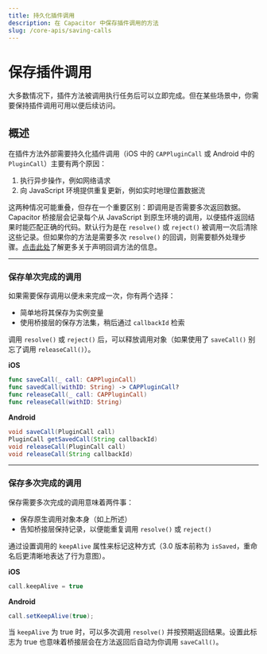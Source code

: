 ```yaml
---
title: 持久化插件调用
description: 在 Capacitor 中保存插件调用的方法
slug: /core-apis/saving-calls
---
```


# 保存插件调用

大多数情况下，插件方法被调用执行任务后可以立即完成。但在某些场景中，你需要保持插件调用可用以便后续访问。

## 概述

在插件方法外部需要持久化插件调用（iOS 中的 `CAPPluginCall` 或 Android 中的 `PluginCall`）主要有两个原因：

1. 执行异步操作，例如网络请求
2. 向 JavaScript 环境提供重复更新，例如实时地理位置数据流

这两种情况可能重叠，但存在一个重要区别：即调用是否需要多次返回数据。Capacitor 桥接层会记录每个从 JavaScript 到原生环境的调用，以便插件返回结果时能匹配正确的代码。默认行为是在 `resolve()` 或 `reject()` 被调用一次后清除这些记录。但如果你的方法是需要多次 `resolve()` 的回调，则需要额外处理步骤。[点击此处](/plugins/creating-plugins/method-types.md)了解更多关于声明回调方法的信息。

---

### 保存单次完成的调用

如果需要保存调用以便未来完成一次，你有两个选择：
- 简单地将其保存为实例变量
- 使用桥接层的保存方法集，稍后通过 `callbackId` 检索

调用 `resolve()` 或 `reject()` 后，可以释放调用对象（如果使用了 `saveCall()` 别忘了调用 `releaseCall()`）。

**iOS**

```swift
func saveCall(_ call: CAPPluginCall)
func savedCall(withID: String) -> CAPPluginCall?
func releaseCall(_ call: CAPPluginCall)
func releaseCall(withID: String)
```

**Android**

```java
void saveCall(PluginCall call)
PluginCall getSavedCall(String callbackId)
void releaseCall(PluginCall call)
void releaseCall(String callbackId)
```

---

### 保存多次完成的调用

保存需要多次完成的调用意味着两件事：
- 保存原生调用对象本身（如上所述）
- 告知桥接层保持记录，以便能重复调用 `resolve()` 或 `reject()`

通过设置调用的 `keepAlive` 属性来标记这种方式（3.0 版本前称为 `isSaved`，重命名后更清晰地表达了行为意图）。

**iOS**

```swift
call.keepAlive = true
```

**Android**

```java
call.setKeepAlive(true);
```

当 `keepAlive` 为 true 时，可以多次调用 `resolve()` 并按预期返回结果。设置此标志为 true 也意味着桥接层会在方法返回后自动为你调用 `saveCall()`。